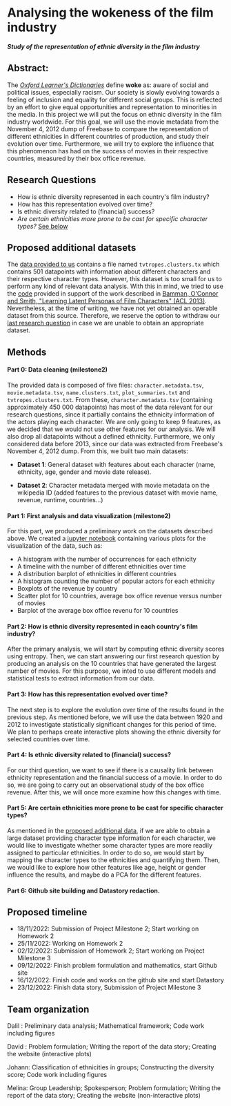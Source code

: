 # Analysing the wokeness of the film industry
___Study of the representation of ethnic diversity in the film industry___

## Abstract: 

<!-- A 150 word description of the project idea and goals. What’s the motivation behind your project? What story would you like to tell, and why? -->

The [*Oxford Learner's Dictionaries*](https://www.oxfordlearnersdictionaries.com/definition/english/woke_2) define **woke** as: aware of social and political issues, especially racism. Our society is slowly evolving towards a feeling of inclusion and equality for different social groups. This is reflected by an effort to give equal opportunities and representation to minorities  in the media. In this project we will put the focus on ethnic diversity in the film industry worldwide. For this goal, we will use the movie metadata from the November 4, 2012 dump of Freebase to compare the representation of different ethnicities in different countries of production, and study their evolution over time. Furthermore, we will try to explore the influence that this phenomenon has had on the success of movies in their respective countries, measured by their box office revenue. 

## Research Questions

<!--A list of research questions you would like to address during the project.-->

- How is ethnic diversity represented in each country's film industry? 
- How has this representation evolved over time?
- Is ethnic diversity related to (financial) success? 
- <a name="thequestion">*Are certain ethnicities more prone to be cast for specific character types?* [See below](#addata)</a>


    
## <a name="addata">Proposed additional datasets</a>
The [data provided to us](https://www.cs.cmu.edu/~ark/personas/) contains a file named `tvtropes.clusters.tx` which contains 501 datapoints with information about different characters and their respective character types. However, this dataset is too small for us to perform any kind of relevant data analysis. With this in mind, we tried to use the [code](https://github.com/dbamman/ACL2013_Personas) provided in support of the work described in [Bamman, O'Connor and Smith, "Learning Latent Personas of Film Characters" (ACL 2013)](https://aclanthology.org/P13-1035.pdf). Nevertheless, at the time of writing, we have not yet obtained an operable dataset from this source. Therefore, we reserve the option to withdraw our [last research question](#thequestion) in case we are unable to obtain an appropriate dataset.
    
## Methods
    
#### **Part 0: Data cleaning (milestone2)**
The provided data is composed of five files: `character.metadata.tsv`, `movie.metadata.tsv`, `name.clusters.txt`, `plot_summaries.txt` and `tvtropes.clusters.txt`. From these, `character.metadata.tsv` (containing approximately 450 000 datapoints) has most of the data relevant for our research questions, since it partially contains the ethnicity information of the actors playing each character. We are only going to keep 9 features, as we decided that we would not use other features for our analysis. We will also drop all datapoints without a defined ethnicity. Furthermore, we only considered data before 2013, since our data was extracted from Freebase's November 4, 2012 dump. From this, we built two main datasets:
    
* **Dataset 1**: General dataset with features about each character (name, ethnicity, age, gender and movie date release). 

* **Dataset 2**: Character metadata merged with movie metadata on the wikipedia ID  (added features to the previous dataset with movie name, revenue, runtime, countries…) 


#### **Part 1: First analysis and data visualization (milestone2)**
For this part, we produced a preliminary work on the datasets described above. We created a [jupyter notebook](https://github.com/epfl-ada/ada-2022-project-borroworrob/blob/main/main_milestone2.ipynb) containing various plots for the visualization of the data, such as:
    
- A histogram with the number of occurrences for each ethnicity 
- A timeline with the number of different ethnicities over time
- A distribution barplot of ethnicities in different countries
- A histogram counting the number of popular actors for each ethnicity 
- Boxplots of the revenue by country
- Scatter plot for 10 countries, average box office revenue versus number of movies
- Barplot of the average box office revenu for 10 countries
    

#### **Part 2: How is ethnic diversity represented in each country's film industry?**
After the primary analysis, we will start by computing ethnic diversity scores using entropy. Then, we can start answering our first research question by producing an analysis on the 10 countries that have generated the largest number of movies. For this purpose, we inted to use different models and statistical tests to extract information from our data.

#### **Part 3: How has this representation evolved over time?**
The next step is to explore the evolution over time of the results found in the previous step. As mentioned before, we will use the data between 1920 and 2012 to investigate statistically significant changes for this period of time. We plan to perhaps create interactive plots showing the ethnic diversity for selected countries over time. 

#### **Part 4: Is ethnic diversity related to (financial) success?**
For our third question, we want to see if there is a causality link between ethnicity representation and the financial success of a movie. In order to do so, we are going to carry out an observational study of the box office revenue. After this, we will once more examine how this changes with time.

#### **Part 5: Are certain ethnicities more prone to be cast for specific character types?**
As mentioned in the [proposed additional data](#addata), if we are able to obtain a large dataset providing character type information for each character, we would like to investigate whether some character types are more readily assigned to particular ethnicities. In order to do so, we would start by mapping the character types to the ethnicities and quantifying them. Then, we would like to explore how other features like age, height or gender influence the results, and maybe do a PCA for the different features.

#### **Part 6: Github site building and Datastory redaction.**

    
## Proposed timeline
    
- 18/11/2022: Submission of Project Milestone 2; Start working on Homework 2
- 25/11/2022: Working on Homework 2
- 02/12/2022: Submission of Homework 2; Start working on Project Milestone 3 
- 09/12/2022: Finish problem formulation and mathematics, start Github site 
- 16/12/2022: Finish code and works on the github site and start Datastory 
- 23/12/2022: Finish data story, Submission of Project Milestone 3


## Team organization

Dalil : Preliminary data analysis; Mathematical framework; Code work including figures
    
David : Problem formulation; Writing the report of the data story; Creating the website (interactive plots)
    
Johann: Classification of ethnicities in groups; Constructing the diversity score; Code work including figures
    
Melina: Group Leadership; Spokesperson; Problem formulation; Writing the report of the data story; Creating the website (non-interactive plots)
